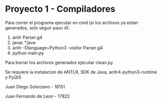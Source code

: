 # Proyecto 1 - Compiladores

Para correr el programa ejecutar en cmd (si los archivos ya estan generados, solo seguir paso 4):
1. antlr Parser.g4
2. javac *.java
3. antlr -Dlanguage=Python3 -visitor Parser.g4
4. python main.py

Para borrar los archivos generados ejecutar clean.py

Se requiere la instalacion de ANTLR, SDK de Java, antlr4-python3-runtime y PyQt5

Juan Diego Solorzano - 18151

Juan Fernando de Leon - 17822
